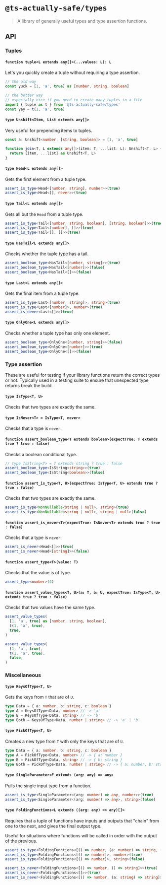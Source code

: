 # `@ts-actually-safe/types`

> A library of generally useful types and type assertion functions.

## API

### Tuples

#### `function tuple<L extends any[]>(...values: L): L`

Let's you quickly create a tuple without requiring a type assertion.

```ts
// the old way
const yuck = [1, 'a', true] as [number, string, boolean]

// the better way
// especially nice if you need to create many tuples in a file
import { tuple as t } from '@ts-actually-safe/types'
const yay = t(1, 'a', true)
```

#### `type Unshift<Item, List extends any[]>`

Very useful for prepending items to tuples.

```ts
const a: Unshift<number, [string, boolean]> = [1, 'a', true]

function join<T, L extends any[]>(item: T, ...list: L): Unshift<T, L> {
  return [item, ...list] as Unshift<T, L>
}
```

#### `type Head<L extends any[]>`

Gets the first element from a tuple type.

```ts
assert_is_type<Head<[number, string], number>>(true)
assert_is_type<Head<[], never>>(true)
```

#### `type Tail<L extends any[]>`

Gets all but the `Head` from a tuple type.

```ts
assert_is_type<Tail<[number, string, boolean], [string, boolean]>>(true)
assert_is_type<Tail<[number], []>>(true)
assert_is_type<Tail<[], []>>(true)
```

#### `type HasTail<L extends any[]>`

Checks whether the tuple type has a tail.

```ts
assert_boolean_type<HasTail<[number, string]>>(true)
assert_boolean_type<HasTail<[number]>>(false)
assert_boolean_type<HasTail<[]>>(false)
```

#### `type Last<L extends any[]>`

Gets the final item from a tuple type.

```ts
assert_is_type<Last<[number, string]>, string>(true)
assert_is_type<Last<[number]>, number>(true)
assert_is_never<Last<[]>>(true)
```

#### `type OnlyOne<L extends any[]>`

Checks whether a tuple type has only one element.

```ts
assert_boolean_type<OnlyOne<[number, string]>>(false)
assert_boolean_type<OnlyOne<[number]>>(true)
assert_boolean_type<OnlyOne<[]>>(false)
```


### Type assertion

These are useful for testing if your library functions return the correct types or not. Typically used in a testing suite to ensure that unexpected type returns break the build.

#### `type IsType<T, U>`

Checks that two types are exactly the same.

#### `type IsNever<T> = IsType<T, never>`

Checks that a type is `never`.

#### `function assert_boolean_type<T extends boolean>(expectTrue: T extends true ? true : false)`

Checks a boolean conditional type.

```ts
// type IsString<T> = T extends string ? true : false
assert_boolean_type<IsString<string>>(true)
assert_boolean_type<IsString<boolean>>(false)
```

#### `function assert_is_type<T, U>(expectTrue: IsType<T, U> extends true ? true : false)`

Checks that two types are exactly the same.

```ts
assert_is_type<NonNullable<string | null>, string>(true)
assert_is_type<NonNullable<string | null>, string | null>(false)
```

#### `function assert_is_never<T>(expectTrue: IsNever<T> extends true ? true : false)`

Checks that a type is `never`.

```ts
assert_is_never<Head<[]>>(true)
assert_is_never<Head<[string]>>(false)
```

#### `function assert_type<T>(value: T)`

Checks that the value is of type.

```ts
assert_type<number>(4)
```

#### `function assert_value_types<T, U>(a: T, b: U, expectTrue: IsType<T, U> extends true ? true : false)`

Checks that two values have the same type.

```ts
assert_value_types(
  [1, 'a', true] as [number, string, boolean],
  t(1, 'a', true),
  true,
)

assert_value_types(
  [1, 'a', true],
  t(1, 'a', true),
  false,
)
```


### Miscellaneous

#### `type KeysOfType<T, U>`

Gets the keys from `T` that are of `U`.

```ts
type Data = { a: number, b: string, c: boolean }
type A = KeysOfType<Data, number> // -> 'a'
type B = KeysOfType<Data, string> // -> 'b'
type Both = KeysOfType<Data, number | string> // -> 'a' | 'b'
```

#### `type PickOfType<T, U>`

Creates a new type from `T` with only the keys that are of `U`.

```ts
type Data = { a: number, b: string, c: boolean }
type A = PickOfType<Data, number> // -> { a: number }
type B = PickOfType<Data, string> // -> { b: string }
type Both = PickOfType<Data, number | string> // -> { a: number, b: string }
```

#### `type SingleParameter<F extends (arg: any) => any>`

Pulls the single input type from a function.

```ts
assert_is_type<SingleParameter<(arg: number) => any, number>>(true)
assert_is_type<SingleParameter<(arg: number) => any>, string>(false)
```

#### `type FoldingFunctions<L extends ((arg: any) => any)[]>`

Requires that a tuple of functions have inputs and outputs that "chain" from one to the next, and gives the final output type.

Useful for situations where functions will be called in order with the output of the previous.

```ts
assert_is_type<FoldingFunctions<[() => number, (a: number) => string, (a: string) => boolean]>, boolean>(true)
assert_is_type<FoldingFunctions<[() => number]>, number>(true)
assert_is_type<FoldingFunctions<[() => number]>, string>(false)

assert_is_never<FoldingFunctions<[() => number, () => string]>>(true)
assert_is_never<FoldingFunctions<[]>>(true)
assert_is_never<FoldingFunctions<[() => number, (a: string) => string]>>(true)
```
